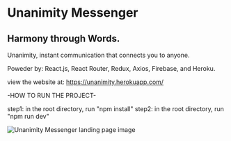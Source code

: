 # Unanimity Messenger
## Harmony through Words.

Unanimity, instant communication that connects you to anyone.<br />

Poweder by: React.js, React Router, Redux, Axios, Firebase, and Heroku.

view the website at: https://unanimity.herokuapp.com/

-HOW TO RUN THE PROJECT-

step1: in the root directory, run "npm install"
step2: in the root directory, run "npm run dev"


<image src="https://github.com/Blaine137/unanimityFIREBASE/blob/master/primaryimageofpage.png" alt="Unanimity Messenger landing page image" />
